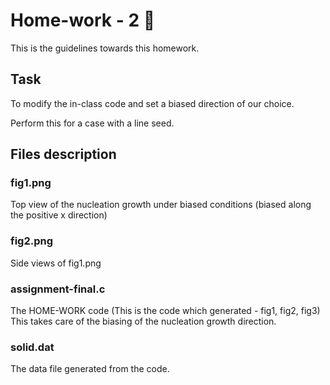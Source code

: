 # Home-work - 2 :apple:

This is the guidelines towards this homework.

## Task 
To modify the in-class code and set a biased direction of our choice.

Perform this for a case with a line seed.

## Files description

### fig1.png
Top view of the nucleation growth under biased conditions (biased along the positive x direction)

### fig2.png 
Side views of fig1.png

###  assignment-final.c
The HOME-WORK code (This is the code which generated - fig1, fig2, fig3)
This takes care of the biasing of the nucleation growth direction.

### solid.dat
The data file generated from the code.


